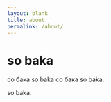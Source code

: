 ```yaml
---
layout: blank
title: about
permalink: /about/
---
```


<h1>so baka</h1>
<p>со бака so baka со бака so baka.</p>
<p>so baka.<p>
